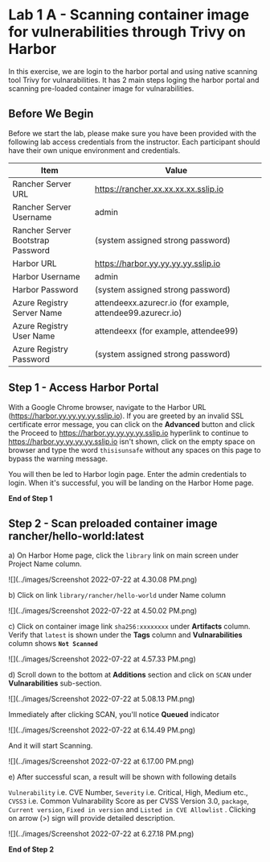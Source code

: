 # Lab 1 A - Scanning container image for vulnerabilities through Trivy on Harbor

In this exercise, we are login to the harbor portal and using native scanning tool Trivy for vulnarabilities. It has 2 main steps loging the harbor portal and scanning pre-loaded container image for vulnarabilities. 



## Before We Begin

Before we start the lab, please make sure you have been provided with the following lab access credentials from the instructor. Each participant should have their own unique environment and credentials.

| Item                              | Value                                                      |
| --------------------------------- | ---------------------------------------------------------- |
| Rancher Server URL                | https://rancher.xx.xx.xx.xx.sslip.io                       |
| Rancher Server Username           | admin                                                      |
| Rancher Server Bootstrap Password | (system assigned strong password)                          |
| Harbor URL                        | https://harbor.yy.yy.yy.yy.sslip.io                        |
| Harbor Username                   | admin                                                      |
| Harbor Password                   | (system assigned strong password)                          |
| Azure Registry Server Name        | attendeexx.azurecr.io (for example, attendee99.azurecr.io) |
| Azure Registry User Name          | attendeexx (for example, attendee99)                       |
| Azure Registry Password           | (system assigned strong password)                          |



## Step 1 - Access Harbor Portal

With a Google Chrome browser, navigate to the Harbor URL (https://harbor.yy.yy.yy.yy.sslip.io). If you are greeted by an invalid SSL certificate error message, you can click on the **Advanced** button and click the Proceed to https://harbor.yy.yy.yy.yy.sslip.io hyperlink to continue to https://harbor.yy.yy.yy.yy.sslip.io isn't shown, click on the empty space on browser and type the word `thisisunsafe` without any spaces on this page to bypass the warning message. 

You will then be led to Harbor login page. Enter the admin credentials to login. When it's successful, you will be landing on the Harbor Home page. 

**End of Step 1**

## Step 2 - Scan preloaded container image rancher/hello-world:latest

 

a) On Harbor Home page, click the `library` link on main screen under Project Name column. 

![](../images/Screenshot 2022-07-22 at 4.30.08 PM.png)



b) Click on link `library/rancher/hello-world` under Name column

![](../images/Screenshot 2022-07-22 at 4.50.02 PM.png)



c) Click on container image link `sha256:xxxxxxxx` under **Artifacts** column. Verify that `latest` is shown under the **Tags** column and **Vulnarabilities** column shows **`Not Scanned`** 

![](../images/Screenshot 2022-07-22 at 4.57.33 PM.png)



d) Scroll down to the bottom at **Additions** section and click on `SCAN` under **Vulnarabilities** sub-section.

![](../images/Screenshot 2022-07-22 at 5.08.13 PM.png)



Immediately after clicking SCAN, you'll notice **Queued** indicator

![](../images/Screenshot 2022-07-22 at 6.14.49 PM.png)

And it will start Scanning. 

![](../images/Screenshot 2022-07-22 at 6.17.00 PM.png)

e) After successful scan, a result will be shown with following details 

`Vulnerability` i.e. CVE Number, `Severity` i.e. Critical, High, Medium etc., `CVSS3` i.e. Common Vulnarability Score as per CVSS Version 3.0, `package`, `Current version`, `Fixed in version` and `Listed in CVE Allowlist` . Clicking on arrow (>) sign will provide detailed description. 

![](../images/Screenshot 2022-07-22 at 6.27.18 PM.png)

**End of Step 2**